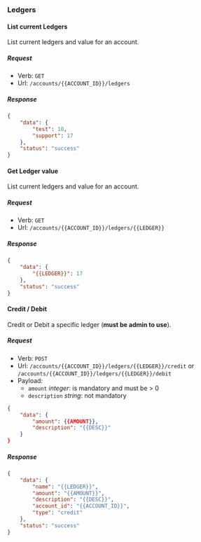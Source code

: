 

### Ledgers

#### List current Ledgers

List current ledgers and value for an account.

##### Request

- Verb: `GET`
- Url: `/accounts/{{ACCOUNT_ID}}/ledgers`


##### Response

```json
{
    "data": {
        "test": 10,
        "support": 17
    },
    "status": "success"
}
```

#### Get Ledger value

List current ledgers and value for an account.

##### Request

- Verb: `GET`
- Url: `/accounts/{{ACCOUNT_ID}}/ledgers/{{LEDGER}}`


##### Response

```json
{
    "data": {
        "{{LEDGER}}": 17
    },
    "status": "success"
}
```

#### Credit / Debit

Credit or Debit a specific ledger (**must be admin to use**).

##### Request

- Verb: `POST`
- Url: `/accounts/{{ACCOUNT_ID}}/ledgers/{{LEDGER}}/credit` or `/accounts/{{ACCOUNT_ID}}/ledgers/{{LEDGER}}/debit`
- Payload:
    - `amount` *integer*: is mandatory and must be > 0
    - `description` *string*: not mandatory

```json
{
    "data": {
        "amount": {{AMOUNT}},
        "description": "{{DESC}}"
    }
}
```

##### Response

```json
{
    "data": {
        "name": "{{LEDGER}}",
        "amount": "{{AMOUNT}}",
        "description": "{{DESC}}",
        "account_id": "{{ACCOUNT_ID}}",
        "type": "credit"
    },
    "status": "success"
}
```
